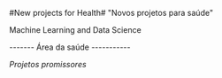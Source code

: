 #New projects for Health#
"Novos projetos para saúde"

Machine Learning and Data Science

------- Área da saúde -----------

*Projetos promissores*
